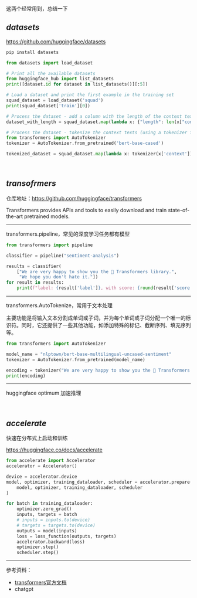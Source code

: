 
这两个经常用到，总结一下

## _datasets_

https://github.com/huggingface/datasets

```bash
pip install datasets
```


```python
from datasets import load_dataset

# Print all the available datasets
from huggingface_hub import list_datasets
print([dataset.id for dataset in list_datasets()][:5])

# Load a dataset and print the first example in the training set
squad_dataset = load_dataset('squad')
print(squad_dataset['train'][0])

# Process the dataset - add a column with the length of the context texts
dataset_with_length = squad_dataset.map(lambda x: {"length": len(x["context"])})

# Process the dataset - tokenize the context texts (using a tokenizer from the 🤗 Transformers library)
from transformers import AutoTokenizer
tokenizer = AutoTokenizer.from_pretrained('bert-base-cased')

tokenized_dataset = squad_dataset.map(lambda x: tokenizer(x['context']), batched=True)
```




</br>

## _transofrmers_

仓库地址：https://github.com/huggingface/transformers

Transformers provides APIs and tools to easily download and train state-of-the-art pretrained models.

-----------

transformers.pipeline，常见的深度学习任务都有模型


```python
from transformers import pipeline

classifier = pipeline("sentiment-analysis")

results = classifier(
    ["We are very happy to show you the 🤗 Transformers library.", 
     "We hope you don't hate it."])
for result in results:
    print(f"label: {result['label']}, with score: {round(result['score'], 4)}")
```

-----------

transformers.AutoTokenize，常用于文本处理

主要功能是将输入文本分割成单词或子词，并为每个单词或子词分配一个唯一的标识符。同时，它还提供了一些其他功能，如添加特殊的标记、截断序列、填充序列等。

```python
from transformers import AutoTokenizer

model_name = "nlptown/bert-base-multilingual-uncased-sentiment"
tokenizer = AutoTokenizer.from_pretrained(model_name)

encoding = tokenizer("We are very happy to show you the 🤗 Transformers library.")
print(encoding)
```

----------

huggingface optimum 加速推理


</br>

## _accelerate_

快速在分布式上启动和训练

https://huggingface.co/docs/accelerate

```python
from accelerate import Accelerator
accelerator = Accelerator()

device = accelerator.device
model, optimizer, training_dataloader, scheduler = accelerator.prepare(
    model, optimizer, training_dataloader, scheduler
)

for batch in training_dataloader:
    optimizer.zero_grad()
    inputs, targets = batch
    # inputs = inputs.to(device)
    # targets = targets.to(device)
    outputs = model(inputs)
    loss = loss_function(outputs, targets)
    accelerator.backward(loss)
    optimizer.step()
    scheduler.step()
```


----------

参考资料：
- [transformers官方文档](https://huggingface.co/docs/transformers/index)
- chatgpt